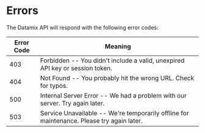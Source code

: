 # Errors

The Datamix API will respond with the following error codes:

Error Code | Meaning
---------- | -------
403 | Forbidden -- You didn't include a valid, unexpired API key or session token.
404 | Not Found -- You probably hit the wrong URL. Check for typos.
500 | Internal Server Error -- We had a problem with our server. Try again later.
503 | Service Unavailable -- We're temporarily offline for maintenance. Please try again later.
